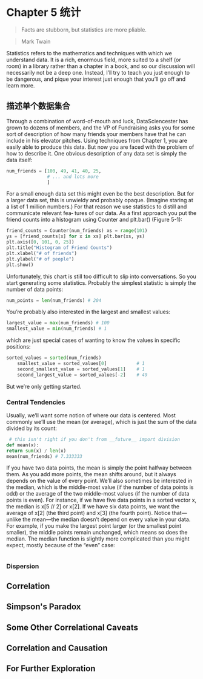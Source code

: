 # Chapter 5 统计

> Facts are stubborn, but statistics are more pliable.

> Mark Twain

Statistics refers to the mathematics and techniques with which we understand data. It is a rich, enormous field, more suited to a shelf (or room) in a library rather than a chapter in a book, and so our discussion will necessarily not be a deep one. Instead, I’ll try to teach you just enough to be dangerous, and pique your interest just enough that you’ll go off and learn more.


## 描述单个数据集合
Through a combination of word-of-mouth and luck, DataSciencester has grown to dozens of members, and the VP of Fundraising asks you for some sort of description of how many friends your members have that he can include in his elevator pitches.
Using techniques from Chapter 1, you are easily able to produce this data. But now you are faced with the problem of how to describe it.
One obvious description of any data set is simply the data itself:

```python
num_friends = [100, 49, 41, 40, 25,
               # ... and lots more
               ]
```
For a small enough data set this might even be the best description. But for a larger data set, this is unwieldy and probably opaque. (Imagine staring at a list of 1 million numbers.) For that reason we use statistics to distill and communicate relevant fea‐ tures of our data.
As a first approach you put the friend counts into a histogram using Counter and plt.bar() (Figure 5-1):

```python
friend_counts = Counter(num_friends) xs = range(101)
ys = [friend_counts[x] for x in xs] plt.bar(xs, ys)
plt.axis([0, 101, 0, 25])
plt.title("Histogram of Friend Counts")
plt.xlabel("# of friends")
plt.ylabel("# of people")
plt.show()
```

Unfortunately, this chart is still too difficult to slip into conversations. So you start generating some statistics. Probably the simplest statistic is simply the number of data points:
```python
num_points = len(num_friends) # 204
```
You’re probably also interested in the largest and smallest values:
```python
largest_value = max(num_friends) # 100 
smallest_value = min(num_friends) # 1
```
which are just special cases of wanting to know the values in specific positions:
```python
sorted_values = sorted(num_friends)
    smallest_value = sorted_values[0]           # 1
    second_smallest_value = sorted_values[1]    # 1
    second_largest_value = sorted_values[-2]    # 49
```
But we’re only getting started.

### Central Tendencies
Usually, we’ll want some notion of where our data is centered. Most commonly we’ll use the mean (or average), which is just the sum of the data divided by its count:
```python
 # this isn't right if you don't from __future__ import division
def mean(x):
return sum(x) / len(x)
mean(num_friends) # 7.333333
```
If you have two data points, the mean is simply the point halfway between them. As you add more points, the mean shifts around, but it always depends on the value of every point.
We’ll also sometimes be interested in the median, which is the middle-most value (if the number of data points is odd) or the average of the two middle-most values (if the number of data points is even).
For instance, if we have five data points in a sorted vector x, the median is x[5 // 2] or x[2]. If we have six data points, we want the average of x[2] (the third point) and x[3] (the fourth point).
Notice that—unlike the mean—the median doesn’t depend on every value in your data. For example, if you make the largest point larger (or the smallest point smaller), the middle points remain unchanged, which means so does the median.
The median function is slightly more complicated than you might expect, mostly because of the “even” case:
```python
```
### Dispersion

## Correlation
## Simpson's Paradox
## Some Other Correlational Caveats
## Correlation and Causation
## For Further Exploration
